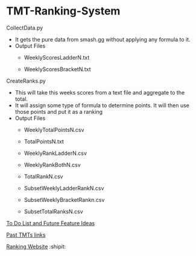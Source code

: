 # TMT-Ranking-System

 
 CollectData.py
 - It gets the pure data from smash.gg without applying any formula to it. 
 - Output Files
 	- WeeklyScoresLadderN.txt
	
 	- WeeklyScoresBracketN.txt
 
 
 CreateRanks.py
 
- This will take this weeks scores from a text file and aggregate to the total. 
- It will assign some type of formula to determine points. It will then use those points and put it as a ranking
- Output Files
	- WeeklyTotalPointsN.csv

	- TotalPointsN.txt

	- WeeklyRankLadderN.csv

	- WeeklyRankBothN.csv

	- TotalRankN.csv

	- SubsetWeeklyLadderRankN.csv

	- SubsetWeeklyBracketRankn.csv

	- SubsetTotalRanksN.csv

 
 [To Do List and Future Feature Ideas](https://docs.google.com/document/d/1aHgE6YX5nf8FrP0W4hysDb9TuxMNkKI6R7AvGE5YeJI/edit?usp=sharing)
 
 [Past TMTs links](https://docs.google.com/document/d/1Ze3aTZklszRjjHdqVtS7hS2tbIED5M_s3A5Vy_1_P6k/edit?usp=sharing)
 
 [Ranking Website](https://ucimelee.wixsite.com/tmtmelee)
 :shipit:
 
 
